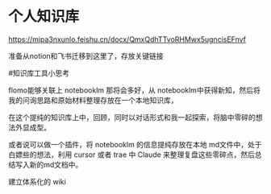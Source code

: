 # 个人知识库
https://mipa3nxunlo.feishu.cn/docx/QmxQdhTTvoRHMwx5ugncisEFnvf

准备从notion和飞书迁移到这里了，存放关键链接

#知识库工具小思考

flomo能够关联上 notebooklm 那将会多好，从 notebooklm中获得新知，然后将我的问询思路和原始材料整理存放在一个本地知识库，

在这个提纯的知识库上中，回顾，同时以对话形式和我一起探索，将脑中零碎的想法外显成型。

或者说可以做一个插件，将 notebooklm 的信息提纯存放在本地 md文件中，处于白嫖些的想法，利用 cursor 或者 trae 中 Claude 来整理复盘这些零碎点，然后总结写入新的md文档中。

建立体系化的 wiki

